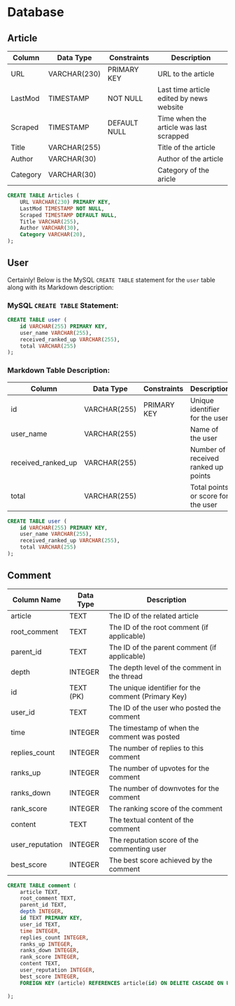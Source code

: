 # Database



## Article

| Column  | Data Type      | Constraints                   | Description                                   |
|---------|----------------|-------------------------------|-----------------------------------------------|
| URL     | VARCHAR(230)   | PRIMARY KEY                   | URL to the article                            |
| LastMod | TIMESTAMP      | NOT NULL                      | Last time article edited by news website      |
| Scraped | TIMESTAMP      | DEFAULT NULL                  | Time when the article was last scrapped       |
| Title   | VARCHAR(255)   |                               | Title of the article                          |
| Author  | VARCHAR(30)    |                               | Author of the article                         |
| Category| VARCHAR(30)    |                               | Category of the aricle                        |

```sql
CREATE TABLE Articles (
    URL VARCHAR(230) PRIMARY KEY,
    LastMod TIMESTAMP NOT NULL,
    Scraped TIMESTAMP DEFAULT NULL,
    Title VARCHAR(255),
    Author VARCHAR(30),
    Category VARCHAR(20),
);
```
## User
Certainly! Below is the MySQL `CREATE TABLE` statement for the `user` table along with its Markdown description:

### MySQL `CREATE TABLE` Statement:
```sql
CREATE TABLE user (
    id VARCHAR(255) PRIMARY KEY,
    user_name VARCHAR(255),
    received_ranked_up VARCHAR(255),
    total VARCHAR(255)
);
```

### Markdown Table Description:

| Column           | Data Type   | Constraints | Description                           |
|------------------|-------------|-------------|---------------------------------------|
| id               | VARCHAR(255)| PRIMARY KEY | Unique identifier for the user        |
| user_name        | VARCHAR(255)|             | Name of the user                      |
| received_ranked_up| VARCHAR(255)|             | Number of received ranked up points   |
| total            | VARCHAR(255)|             | Total points or score for the user     |

```sql
CREATE TABLE user (
    id VARCHAR(255) PRIMARY KEY,
    user_name VARCHAR(255),
    received_ranked_up VARCHAR(255),
    total VARCHAR(255)
);
```
## Comment
| Column Name      | Data Type  | Description                                      |
|------------------|------------|--------------------------------------------------|
| article          | TEXT       | The ID of the related article                    |
| root_comment     | TEXT       | The ID of the root comment (if applicable)       |
| parent_id        | TEXT       | The ID of the parent comment (if applicable)     |
| depth            | INTEGER    | The depth level of the comment in the thread     |
| id               | TEXT (PK)  | The unique identifier for the comment (Primary Key) |
| user_id          | TEXT       | The ID of the user who posted the comment        |
| time             | INTEGER    | The timestamp of when the comment was posted     |
| replies_count    | INTEGER    | The number of replies to this comment            |
| ranks_up         | INTEGER    | The number of upvotes for the comment            |
| ranks_down       | INTEGER    | The number of downvotes for the comment          |
| rank_score       | INTEGER    | The ranking score of the comment                  |
| content          | TEXT       | The textual content of the comment               |
| user_reputation  | INTEGER    | The reputation score of the commenting user      |
| best_score       | INTEGER    | The best score achieved by the comment           |


```sql
CREATE TABLE comment (
    article TEXT,
    root_comment TEXT,
    parent_id TEXT,
    depth INTEGER,
    id TEXT PRIMARY KEY,
    user_id TEXT,
    time INTEGER,
    replies_count INTEGER,
    ranks_up INTEGER,
    ranks_down INTEGER,
    rank_score INTEGER,
    content TEXT,
    user_reputation INTEGER,
    best_score INTEGER,
    FOREIGN KEY (article) REFERENCES article(id) ON DELETE CASCADE ON UPDATE CASCADE,
    
);
```
